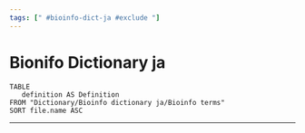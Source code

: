 ```yaml
---
tags: [" #bioinfo-dict-ja #exclude "]
---
```

# Bionifo Dictionary ja


```dataview
TABLE 
   definition AS Definition
FROM "Dictionary/Bioinfo dictionary ja/Bioinfo terms" 
SORT file.name ASC
```

_____
